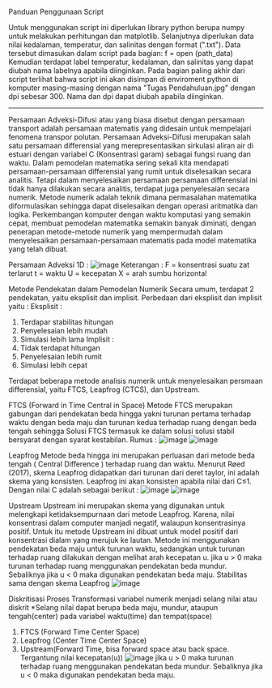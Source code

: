 Panduan Penggunaan Script

Untuk menggunakan script ini diperlukan library python berupa numpy untuk melakukan perhitungan dan matplotlib. Selanjutnya diperlukan data nilai kedalaman, temperatur, dan salinitas dengan format (".txt"). Data tersebut dimasukan dalam script pada bagian:
f = open (path_data)
Kemudian terdapat label temperatur, kedalaman, dan salinitas yang dapat diubah nama labelnya apabila diinginkan.
Pada bagian paling akhir dari script terlihat bahwa script ini akan disimpan di enviroment python di komputer masing-masing dengan nama "Tugas Pendahuluan.jpg" dengan dpi sebesar 300.
Nama dan dpi dapat diubah apabila diinginkan.

---------------------------------------------------------------------------

Persamaan Adveksi-Difusi atau yang biasa disebut dengan persamaan transport adalah persamaan matematis yang didesain untuk mempelajari fenomena transpor polutan. Persamaan Adveksi-Difusi merupakan salah satu persamaan differensial yang merepresentasikan sirkulasi aliran air di estuari dengan variabel C (Konsentrasi garam) sebagai fungsi ruang dan waktu. Dalam pemodelan matematika sering sekali kita mendapati persamaan-persamaan differensial yang rumit untuk diselesaikan secara analitis. Tetapi dalam menyelesaikan persamaan persamaan differensial ini tidak hanya dilakukan secara analitis, terdapat juga penyelesaian secara numerik. Metode numerik adalah teknik dimana permasalahan matematika diformulasikan sehingga dapat diselesaikan dengan operasi aritmatika dan logika. Perkembangan komputer dengan waktu komputasi yang semakin cepat, membuat pemodelan matematika semakin banyak diminati, dengan penerapan metode-metode numerik yang mempermudah dalam menyelesaikan persamaan-persamaan matematis pada model matematika yang telah dibuat. 

Persamaan Adveksi 1D :
![image](https://user-images.githubusercontent.com/105977853/169846115-f5ebf363-8827-4260-b5f6-b25377d75351.png)
Keterangan :
F = konsentrasi suatu zat terlarut
t = waktu 
U = kecepatan 
X = arah sumbu horizontal 

Metode Pendekatan dalam Pemodelan Numerik 
Secara umum, terdapat 2 pendekatan, yaitu eksplisit dan implisit. Perbedaan dari eksplisit dan implisit yaitu :
Eksplisit :
1.	Terdapar stabilitas hitungan
2.	Penyelesaian lebih mudah
3.	Simulasi lebih lama 
Implisit :
1.	Tidak terdapat hitungan
2.	Penyelesaian lebih rumit
3.	Simulasi lebih cepat  

Terdapat beberapa metode analisis numerik untuk menyelesaikan persmaan differensial, yaitu FTCS, Leapfrog (CTCS), dan Upstream. 

FTCS (Forward in Time Central in Space)
Metode FTCS merupakan gabungan dari pendekatan beda hingga yakni turunan pertama terhadap waktu dengan beda maju dan turunan kedua terhadap ruang dengan beda tengah sehingga Solusi FTCS termasuk ke dalam solusi solusi stabil bersyarat dengan syarat kestabilan.
Rumus :
![image](https://user-images.githubusercontent.com/105977853/169846421-d64276a3-7374-4251-ad5c-fa170cabaa3b.png)
![image](https://user-images.githubusercontent.com/105977853/169846485-49ef26fa-39cf-4afe-8a2a-fe022f1c19c2.png)

Leapfrog 
Metode beda hingga ini merupakan perluasan dari metode beda tengah ( Central Difference ) terhadap ruang dan waktu. Menurut Røed (2017), skema Leapfrog didapatkan dari turunan dari deret taylor, ini adalah skema yang konsisten. Leapfrog ini akan konsisten apabila nilai dari C≤1. Dengan nilai C adalah sebagai berikut :
![image](https://user-images.githubusercontent.com/105977853/169846585-94f1e6f8-eccc-491d-b6ea-70e723c0234d.png)
![image](https://user-images.githubusercontent.com/105977853/169846622-b053e8e1-fba4-40b1-9594-9ead61cb3b84.png)

Upstream 
Upstream ini merupakan skema yang digunakan untuk melengkapi ketidaksempurnaan dari metode Leapfrog. Karena, nilai konsentrasi dalam computer manjadi negatif, walaupun konsentrasinya positif. Untuk itu metode Upstream ini dibuat untuk model positif dari konsentrasi dialam yang merujuk ke lautan. Metode ini menggunakan pendekatan beda maju untuk turunan waktu, sedangkan untuk turunan terhadap ruang dilakukan dengan melihat arah kecepatan u. jika u > 0 maka turunan terhadap ruang menggunakan pendekatan beda mundur. Sebaliknya jika u < 0 maka digunakan pendekatan beda maju.
Stabilitas sama dengan skema Leapfrog
![image](https://user-images.githubusercontent.com/105977853/169846759-25aa51fa-d1e5-45b1-b739-19d1de7c6ba2.png)

Diskritisasi 
Proses Transformasi variabel numerik menjadi selang nilai atau diskrit
*Selang nilai dapat berupa beda maju, mundur, ataupun tengah(center) pada variabel waktu(time) dan tempat(space)
1.	FTCS (Forward Time Center Space)
2.	Leapfrog (Center Time Center Space)
3.	Upstream(Forward Time, bisa forward space atau back space. Tergantung nilai kecepatan(u))
![image](https://user-images.githubusercontent.com/105977853/169846899-3980c434-bc6c-450f-b2ea-bfdf3b3db775.png)
jika u > 0 maka turunan terhadap ruang menggunakan pendekatan beda mundur. Sebaliknya jika u < 0 maka digunakan pendekatan beda maju.
